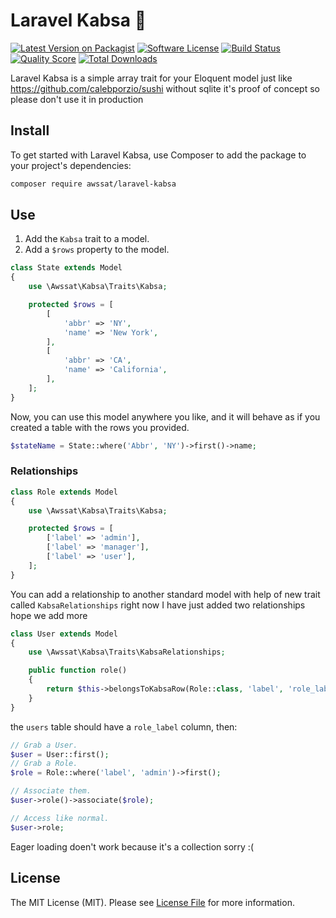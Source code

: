 # Laravel Kabsa 🍗


[![Latest Version on Packagist][ico-version]][link-packagist]
[![Software License][ico-license]](LICENSE.md)
[![Build Status][ico-travis]][link-travis]
[![Quality Score][ico-code-quality]][link-code-quality]
[![Total Downloads][ico-downloads]][link-downloads]



Laravel Kabsa is a simple array trait for your Eloquent model just like https://github.com/calebporzio/sushi without sqlite it's proof of concept so please don't use it in production 


## Install
To get started with Laravel Kabsa, use Composer to add the package to your project's dependencies:
```bash
composer require awssat/laravel-kabsa
```

## Use

1. Add the `Kabsa` trait to a model.
2. Add a `$rows` property to the model.

```php
class State extends Model
{
    use \Awssat\Kabsa\Traits\Kabsa;

    protected $rows = [
        [
            'abbr' => 'NY',
            'name' => 'New York',
        ],
        [
            'abbr' => 'CA',
            'name' => 'California',
        ],
    ];
}
```

Now, you can use this model anywhere you like, and it will behave as if you created a table with the rows you provided.
```php
$stateName = State::where('Abbr', 'NY')->first()->name;
```

### Relationships

```php
class Role extends Model
{
    use \Awssat\Kabsa\Traits\Kabsa;

    protected $rows = [
        ['label' => 'admin'],
        ['label' => 'manager'],
        ['label' => 'user'],
    ];
}
```

You can add a relationship to another standard model with help of new trait called `KabsaRelationships` right now I have just added two relationships hope we add more
```php
class User extends Model
{
    use \Awssat\Kabsa\Traits\KabsaRelationships;

    public function role()
    {
        return $this->belongsToKabsaRow(Role::class, 'label', 'role_label');
    }
}
```

the `users` table should have a `role_label` column, then:

```php
// Grab a User.
$user = User::first();
// Grab a Role.
$role = Role::where('label', 'admin')->first();

// Associate them.
$user->role()->associate($role);

// Access like normal.
$user->role;
```

Eager loading doen't work because it's a collection sorry :(

## License

The MIT License (MIT). Please see [License File](LICENSE.md) for more information.

[ico-version]: https://img.shields.io/packagist/v/awssat/laravel-kabsa.svg?style=flat-square
[ico-license]: https://img.shields.io/badge/license-MIT-brightgreen.svg?style=flat-square
[ico-travis]: https://travis-ci.org/awssat/laravel-kabsa.svg?branch=master
[ico-code-quality]: https://scrutinizer-ci.com/g/awssat/laravel-kabsa/badges/quality-score.png?b=master
[ico-downloads]: https://img.shields.io/packagist/dt/awssat/laravel-kabsa.svg?style=flat-square

[link-packagist]: https://packagist.org/packages/awssat/laravel-kabsa
[link-travis]: https://travis-ci.org/awssat/laravel-kabsa
[link-scrutinizer]: https://scrutinizer-ci.com/g/awssat/laravel-kabsa/code-structure
[link-code-quality]: https://scrutinizer-ci.com/g/awssat/laravel-kabsa
[link-downloads]: https://packagist.org/packages/awssat/laravel-kabsa
[link-author]: https://github.com/if4lcon
[link-contributors]: ../../contributors
